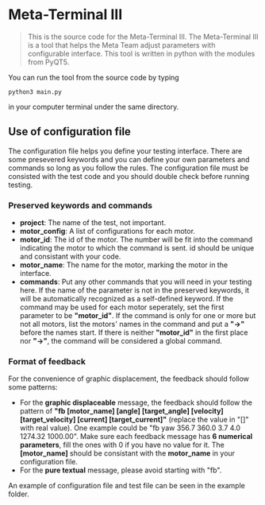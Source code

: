 # Meta-Terminal III

> This is the source code for the Meta-Terminal III. The Meta-Terminal III is a tool that helps the Meta Team adjust parameters with configurable interface. This tool is written in python with the modules from PyQT5.

You can run the tool from the source code by typing

```shell
python3 main.py
```

in your computer terminal under the same directory.

## Use of configuration file

The configuration file helps you define your testing interface. There are some presevered keywords and you can define your own parameters and commands so long as you follow the rules. The configuration file must be consisted with the test code and you should double check before running testing.

### Preserved keywords and commands

+ **project**: The name of the test, not important.
+ **motor_config**: A list of configurations for each motor.
+ **motor_id**: The id of the motor. The number will be fit into the command indicating the motor to which the command is sent. id should be unique and consistant with your code.
+ **motor_name**: The name for the motor, marking the motor in the interface.
+ **commands**: Put any other commands that you will need in your testing here. If the name of the parameter is not in the preserved keywords, it will be automatically recognized as a self-defined keyword. If the command may be used for each motor seperately, set the first parameter to be **"motor_id"**. If the command is only for one or more but not all motors, list the motors' names in the command and put a **"->"** before the names start. If there is neither **"motor_id"** in the first place nor **"->"**, the command will be considered a global command.

### Format of feedback

For the convenience of graphic displacement, the feedback should follow some patterns:

+ For the **graphic displaceable** message, the feedback should follow the pattern of **"fb \[motor_name] \[angle] \[target_angle] \[velocity] \[target_velocity] \[current] \[target_current]"** (replace the value in "[]" with real value). One example could be "fb yaw 356.7 360.0 3.7 4.0 1274.32 1000.00". Make sure each feedback message has **6 numerical parameters**, fill the ones with 0 if you have no value for it. The **\[motor_name]** should be consistant with the **motor_name** in your configuration file.
+ For the **pure textual** message, please avoid starting with "fb".

An example of configuration file and test file can be seen in the example folder.